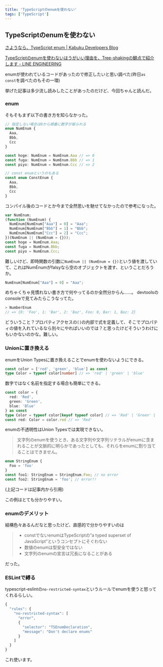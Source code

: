 ```yaml
---
title: 'TypeScriptのenumを使わない'
tags: ['TypeScript']
---
```


## TypeScriptのenumを使わない

[さようなら、TypeScript enum \| Kabuku Developers Blog](https://www.kabuku.co.jp/developers/good-bye-typescript-enum)

[TypeScriptのenumを使わないほうがいい理由を、Tree\-shakingの観点で紹介します \- LINE ENGINEERING](https://engineering.linecorp.com/ja/blog/typescript-enum-tree-shaking/)

enumが使われているコードがあったので修正したいと思い調べた(昨日`as const`を調べたのもその一環)

挙げた記事は多少流し読みしたことがあったのだけど、今回ちゃんと読んだ。

### enum

そもそもまず以下の書き方を知らなかった。

```ts
// 指定しない場合は0から順番に数字が振られる
enum NumEnum {
  Aaa,
  Bbb,
  Ccc
}

const hoge: NumEnum = NumEnum.Aaa // => 0
const fuga: NumEnum = NumEnum.Bbb // => 1
const piyo: NumEnum = NumEnum.Ccc // => 2

// const enumというのもある
const enum ConstEnum {
  Aaa,
  Bbb,
  Ccc
}
```

コンパイル後のコードとか今まで全然思いを馳せてなかったので参考になった。

```ts
var NumEnum;
(function (NumEnum) {
  NumEnum[NumEnum["Aaa"] = 0] = "Aaa";
  NumEnum[NumEnum["Bbb"] = 1] = "Bbb";
  NumEnum[NumEnum["Ccc"] = 2] = "Ccc";
})(NumEnum || (NumEnum = {}));
const hoge = NumEnum.Aaa;
const fuga = NumEnum.Bbb;
const piyo = NumEnum.Ccc;
```

難しいけど、即時関数の引数に`NumEnum || (NumEnum = {})`という値を渡していて、これはNumEnumがfalsyなら空のオブジェクトを渡す、ということだろうか。

```ts
NumEnum[NumEnum["Aaa"] = 0] = "Aaa";
```

めちゃくちゃ見慣れない書き方で何やってるのか全然分からん……。
devtoolsのconsoleで見てみたらこうなってた。

```ts
> NumberEnum
// => {0: 'Foo', 1: 'Bar', 2: 'Baz', Foo: 0, Bar: 1, Baz: 2}
```

どういうこと？プロパティアクセスの`[]`の内部で式を定義して、そこでプロパティの値を入れているなら別々にやればいいのでは？と思ったけどそういうわけにもいかないのかな。難しい。

### Unionに置き換える

enumをUnion Typesに置き換えることでenumを使わないようにできる。

```ts
const color = ['red', 'green', 'blue'] as const
type Color = typeof color[number] // => 'red' | 'green' | 'blue'
```

数字ではなく名前を指定する場合も簡単にできる。

```ts
const color = {
  red: 'Red',
  green: 'Green',
  blue: 'Blue'
} as const
type Color = typeof color[keyof typeof color] // => 'Red' | 'Green' | 'Blue'
const red: Color = color.red // => 'Red'
```

enumの不透明性はUnion Typesでは実現できない。

> 文字列のenumを使うとき、ある文字列や文字列リテラルがenumに含まれることが文脈的に明らかであったとしても、それらをenumに割り当てることはできません。

```ts
enum StringEnum {
  Foo = 'foo'
}
const foo1: StringEnum = StringEnum.Foo; // no error
const foo2: StringEnum = 'foo'; // error!!
```

(上記コードは記事内から引用)

この例はとても分かりやすい。

### enumのデメリット

結構色々あるんだなと思ったけど、直感的で分かりやすいのは

> - constでないenumはTypeScriptの”a typed superset of JavaScript”というコンセプトにそぐわない
> - 数値のenumは型安全ではない
> - 文字列のenumの宣言は冗長になることがある

だった。

### ESLintで縛る

typescript-eslintの`no-restricted-syntax`というルールでenumを使うと怒ってくれるらしい。

```js
{
  "rules": {
    "no-restricted-syntax": [
      "error",
      {
        "selector": "TSEnumDeclaration",
        "message": "Don't declare enums"
      }
    ]
  }
}
```

これ使います。
